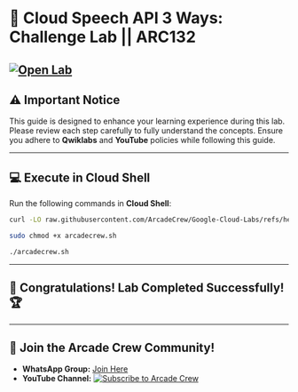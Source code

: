 # 🚀 **Cloud Speech API 3 Ways: Challenge Lab || ARC132**  
[![Open Lab](https://img.shields.io/badge/Open-Lab-brown?style=for-the-badge&logo=google-cloud&logoColor=blue)](https://www.cloudskillsboost.google/focuses/67215?parent=catalog) 
---

## ⚠️ **Important Notice**  
This guide is designed to enhance your learning experience during this lab. Please review each step carefully to fully understand the concepts. Ensure you adhere to **Qwiklabs** and **YouTube** policies while following this guide.  

---

## 💻 **Execute in Cloud Shell**  
Run the following commands in **Cloud Shell**:  
```bash
curl -LO raw.githubusercontent.com/ArcadeCrew/Google-Cloud-Labs/refs/heads/main/Cloud%20Speech%20API%203%20Ways%20Challenge%20Lab/arcadecrew.sh

sudo chmod +x arcadecrew.sh

./arcadecrew.sh
```  
---

## 🎉 **Congratulations! Lab Completed Successfully!** 🏆  

---

## 🤝 **Join the Arcade Crew Community!**  

- **WhatsApp Group:** [Join Here](https://chat.whatsapp.com/KkNEauOhBQXHdVcmqIlv9F)  
- **YouTube Channel:** [![Subscribe to Arcade Crew](https://img.shields.io/badge/Youtube-Arcade%20Crew-red?style=for-the-badge&logo=google-cloud&logoColor=white)](https://www.youtube.com/@Arcade61432?sub_confirmation=1)  

